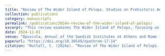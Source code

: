 ```yaml
---
title: "Review of The Wider Island of Pelops. Studies on Prehistoric Aegean Pottery in Honour of Professor Christopher Mee"
collection: publications
category: manuscripts
permalink: /publication/2024e-review-of-the-wider-island-of-pelops/
excerpt: "This review examines The Wider Island of Pelops, focusing on prehistoric Aegean pottery in honour of Professor Christopher Mee."
date: 2024-11-01
venue: "Opuscula, Annual of the Swedish Institutes at Athens and Rome 17"
paperurl: "https://doi.org/10.30549/opathrom-17-14"
citation: "Nuttall, C. (2024e). “Review of The Wider Island of Pelops. Studies on Prehistoric Aegean Pottery in Honour of Professor Christopher Mee”, Opuscula, Annual of the Swedish Institutes at Athens and Rome 17, 261–263."
---
```

